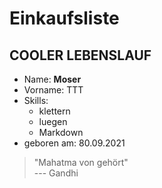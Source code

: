# Einkaufsliste

## COOLER LEBENSLAUF

- Name: **Moser**   
- Vorname: TTT  
- Skills:  
    * klettern
    * luegen
    * Markdown  
- geboren am: 80.09.2021

> "Mahatma von gehört"  
--- Gandhi
